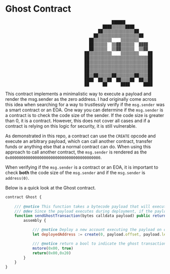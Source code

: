 # Ghost Contract


                                                   ██████                                              
                                               ████▒▒▒▒▒▒████                                          
                                             ██▒▒▒▒▒▒▒▒▒▒▒▒▒▒██                                        
                                           ██▒▒▒▒▒▒▒▒▒▒▒▒▒▒▒▒▒▒██                                      
                                         ██▒▒▒▒▒▒▒▒    ▒▒▒▒▒▒▒▒                                        
                                         ██▒▒▒▒▒▒  ▒▒▓▓▒▒▒▒▒▒  ▓▓▓▓                                    
                                         ██▒▒▒▒▒▒  ▒▒▓▓▒▒▒▒▒▒  ▒▒▓▓                                    
                                       ██▒▒▒▒▒▒▒▒▒▒    ▒▒▒▒▒▒▒▒    ██                                  
                                       ██▒▒▒▒▒▒▒▒▒▒▒▒▒▒▒▒▒▒▒▒▒▒▒▒▒▒██                                  
                                       ██▒▒▒▒▒▒▒▒▒▒▒▒▒▒▒▒▒▒▒▒▒▒▒▒▒▒██                                  
                                       ██▒▒▒▒▒▒▒▒▒▒▒▒▒▒▒▒▒▒▒▒▒▒▒▒▒▒██                                  
                                       ██▒▒▒▒▒▒▒▒▒▒▒▒▒▒▒▒▒▒▒▒▒▒▒▒▒▒██                                  
                                       ██▒▒██▒▒▒▒▒▒██▒▒▒▒▒▒▒▒██▒▒▒▒██                                  
                                       ████  ██▒▒██  ██▒▒▒▒██  ██▒▒██                                  
                                       ██      ██      ████      ████    
                        

This contract implements a minimalistic way to execute a payload and render the msg.sender as the zero address. I had originally come across this idea when searching for a way to trustlessly verify if the `msg.sender` was a smart contract or an EOA. One way you can determine if the `msg.sender` is a contract is to check the code size of the sender. If the code size is greater than 0, it is a contract. However, this does not cover all cases and if a contract is relying on this logic for security, it is still vulnerable.

As demonstrated in this repo, a contract can use the `CREATE` opcode and execute an arbitrary payload, which can call another contract, transfer funds or anything else that a normal contract can do. When using this approach to call another contract, the `msg.sender` is rendered as the `0x0000000000000000000000000000000000000000`.

When verifying if the `msg.sender` is a contract or an EOA, it is important to check **both** the code size of the `msg.sender` and if the `msg.sender` is `address(0)`. 

Below is a quick look at the Ghost contract. 

```js
contract Ghost {
    
    /// @notice This function takes a bytecode payload that will execute during the use of the CREATE opcode
    /// @dev Since the payload executes during deployment, if the payload calls an external contract, the msg.sender is rendered as the zero address.
    function sendGhostTransaction(bytes calldata payload) public returns (bool) {
        assembly {

            /// @notice Deploy a new account executing the payload on deployment
            let deployedAddress := create(0, payload.offset, payload.length)

            /// @notice return a bool to indicate the ghost transaction was a success
            mstore(0x00, true)
            return(0x00,0x20)
        }
    }
}


```


                                                                                        
                                                                                                                                                      
